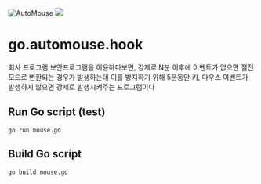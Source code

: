 ![AutoMouse](https://emojipedia-us.s3.dualstack.us-west-1.amazonaws.com/thumbs/120/microsoft/209/mouse-face_1f42d.png)
<img src="https://img.shields.io/badge/language-go-green?logo=go"/>

# go.automouse.hook
회사 프로그램 보안프로그램을 이용하다보면, 강제로 N분 이후에 이벤트가 없으면
절전모드로 변환되는 경우가 발생하는데 이를 방지하기 위해 5분동안 키, 마우스 이벤트가
발생하지 않으면 강제로 발생시켜주는 프로그램이다

## Run Go script (test)
```
go run mouse.go
```

## Build Go script
```
go build mouse.go
```

